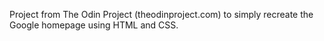 Project from The Odin Project (theodinproject.com) to simply recreate the Google homepage using HTML and CSS.
